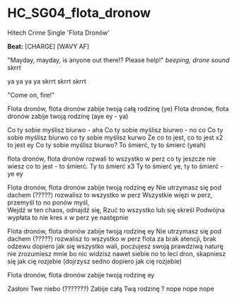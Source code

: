 # HC_SG04_flota_dronow
Hitech Crime Single 'Flota Dronów'

**Beat:** [CHARGE] [WAVY AF]

"Mayday, mayday, is anyone out there!? Please help!"
*beeping, drone sound* skrrt

ya ya ya ya skrrt skrrt skrrt

"Come on, fire!"

Flota dronów, flota dronów zabije twoją całą rodzinę (ye)
Flota dronów, flota dronów zabije twoją rodzinę (aye ey - ya)

Co ty sobie myślisz biurwo - aha
Co ty sobie myślisz biurwo - no co
Co ty sobie myślisz biurwo co ty sobie myślisz kurwo
Że co to jest, co to jest x2 to jest ey
Co ty sobie myślisz biurwo?
To śmierć, ty to śmierć (yeah)

flota dronów, flota dronów rozwali to wszystko w perz
co ty jeszcze nie wiesz co to jest - to śmierć.
Ty to śmierć x3
Ty to śmierć ye, ty to śmierć - ye ey

Flota dronów, flota dronów zabije twoją rodzinę ey
Nie utrzymasz się pod dachem (?????) rozwalisz to wszystko w perz
Wszystkie więzi w perz, przemyśl to no ponów myśl,  
Wejdź w ten chaos, odnajdź się,
Rzuć to wszystko lub się skreśl
Podwójna wypłata to nie kres
x w perz ye
następnie

Flota dronów, flota dronów zabije twoją rodzinę ey
Nie utrzymasz się pod dachem (?????) rozwalisz to wszystko w perz
flota za brak atencji, brak odzewu
dopiero jak się wszystko wali, 
poczujesz swoją prawdziwą naturę
nie zrozumiesz mnie bo nic widzisz nawet siebie
no to leci dron, skapniesz się jak cię rozjebie (dojrzysz sedno dopiero jak cię rozjebie)


Flota dronów, flota dronów zabije twoją rodzinę ey

Zasłoni Twe niebo (???????)
Zabije całą Twą rodzinę ? nope nope nope
